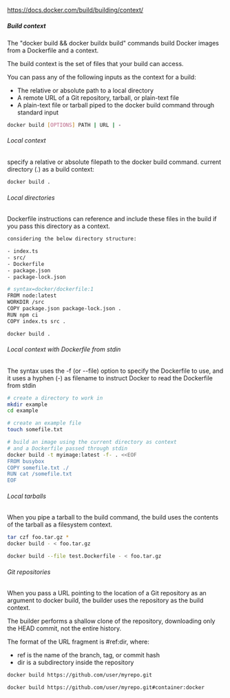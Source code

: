 https://docs.docker.com/build/building/context/

##### Build context

The "docker build && docker buildx build" commands build Docker images from a Dockerfile and a context.

The build context is the set of files that your build can access.

You can pass any of the following inputs as the context for a build:

- The relative or absolute path to a local directory
- A remote URL of a Git repository, tarball, or plain-text file
- A plain-text file or tarball piped to the docker build command through standard input

``````sh
docker build [OPTIONS] PATH | URL | -            

``````

###### Local context
specify a relative or absolute filepath to the docker build command. current directory (.) as a build context:

``````sh
docker build .                   

``````
###### Local directories
Dockerfile instructions can reference and include these files in the build if you pass this directory as a context.

``````sh
considering the below directory structure:

- index.ts 
- src/
- Dockerfile
- package.json
- package-lock.json
``````
``````sh
# syntax=docker/dockerfile:1
FROM node:latest
WORKDIR /src
COPY package.json package-lock.json .
RUN npm ci
COPY index.ts src .

docker build .
``````

###### Local context with Dockerfile from stdin

The syntax uses the -f (or --file) option to specify the Dockerfile to use, and it uses a hyphen (-) as filename to instruct Docker to read the Dockerfile from stdin

``````sh
# create a directory to work in
mkdir example
cd example

# create an example file
touch somefile.txt

# build an image using the current directory as context
# and a Dockerfile passed through stdin
docker build -t myimage:latest -f- . <<EOF
FROM busybox
COPY somefile.txt ./
RUN cat /somefile.txt
EOF    

``````
###### Local tarballs
When you pipe a tarball to the build command, the build uses the contents of the tarball as a filesystem context.

``````sh
tar czf foo.tar.gz *
docker build - < foo.tar.gz

docker build --file test.Dockerfile - < foo.tar.gz
``````

###### Git repositories
When you pass a URL pointing to the location of a Git repository as an argument to docker build, the builder uses the repository as the build context.

The builder performs a shallow clone of the repository, downloading only the HEAD commit, not the entire history.

The format of the URL fragment is #ref:dir, where:

- ref is the name of the branch, tag, or commit hash
- dir is a subdirectory inside the repository
``````sh
docker build https://github.com/user/myrepo.git

docker build https://github.com/user/myrepo.git#container:docker

``````
